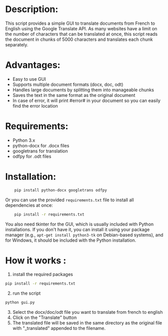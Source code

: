 # Description:
This script provides a simple GUI to translate documents from French to English using the Google Translate API.
As many websites have a limit on the number of characters that can be translated at once, this script reads the document in chunks of 5000 characters and translates each chunk separately.
# Advantages:
- Easy to use GUI
- Supports multiple document formats (docx, doc, odt)
- Handles large documents by splitting them into manageable chunks
- Saves the text in the same format as the original document
- In case of error, it will print #error# in your document so you can easily find the error location
# Requirements:
- Python 3.x
- python-docx for .docx files
- googletrans for translation
- odfpy for .odt files
# Installation:
```bash
    pip install python-docx googletrans odfpy
```
Or you can use the provided `requirements.txt` file to install all dependencies at once:
```bash
    pip install -r requirements.txt
```
You also need tkinter for the GUI, which is usually included with Python installations. If you don't have it, you can install it using your package manager (e.g., `apt-get install python3-tk` on Debian-based systems), and for Windows, it should be included with the Python installation.


# How it works :
1. install the required packages
```bash
pip install -r requirements.txt
```
2. run the script
```bash
python gui.py
```
3. Select the docx/doc/odt file you want to translate from french to english
4. Click on the "Translate" button
5. The translated file will be saved in the same directory as the original file with "_translated" appended to the filename.